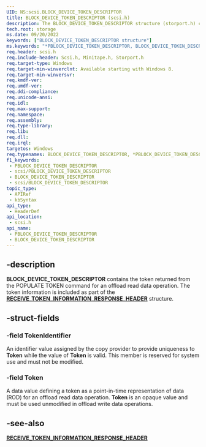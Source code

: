 ```yaml
---
UID: NS:scsi.BLOCK_DEVICE_TOKEN_DESCRIPTOR
title: BLOCK_DEVICE_TOKEN_DESCRIPTOR (scsi.h)
description: The BLOCK_DEVICE_TOKEN_DESCRIPTOR structure (storport.h) contains the token returned from the POPULATE TOKEN command for an offload read data operation.
tech.root: storage
ms.date: 09/20/2022
keywords: ["BLOCK_DEVICE_TOKEN_DESCRIPTOR structure"]
ms.keywords: "*PBLOCK_DEVICE_TOKEN_DESCRIPTOR, BLOCK_DEVICE_TOKEN_DESCRIPTOR, BLOCK_DEVICE_TOKEN_DESCRIPTOR structure [Storage Devices], PBLOCK_DEVICE_TOKEN_DESCRIPTOR, PBLOCK_DEVICE_TOKEN_DESCRIPTOR structure pointer [Storage Devices], scsi/BLOCK_DEVICE_TOKEN_DESCRIPTOR, scsi/PBLOCK_DEVICE_TOKEN_DESCRIPTOR, storage.block_device_token_descriptor"
req.header: scsi.h
req.include-header: Scsi.h, Minitape.h, Storport.h
req.target-type: Windows
req.target-min-winverclnt: Available starting with Windows 8.
req.target-min-winversvr: 
req.kmdf-ver: 
req.umdf-ver: 
req.ddi-compliance: 
req.unicode-ansi: 
req.idl: 
req.max-support: 
req.namespace: 
req.assembly: 
req.type-library: 
req.lib: 
req.dll: 
req.irql: 
targetos: Windows
req.typenames: BLOCK_DEVICE_TOKEN_DESCRIPTOR, *PBLOCK_DEVICE_TOKEN_DESCRIPTOR
f1_keywords:
 - PBLOCK_DEVICE_TOKEN_DESCRIPTOR
 - scsi/PBLOCK_DEVICE_TOKEN_DESCRIPTOR
 - BLOCK_DEVICE_TOKEN_DESCRIPTOR
 - scsi/BLOCK_DEVICE_TOKEN_DESCRIPTOR
topic_type:
 - APIRef
 - kbSyntax
api_type:
 - HeaderDef
api_location:
 - scsi.h
api_name:
 - PBLOCK_DEVICE_TOKEN_DESCRIPTOR
 - BLOCK_DEVICE_TOKEN_DESCRIPTOR
---
```


## -description

**BLOCK_DEVICE_TOKEN_DESCRIPTOR** contains the token returned from the POPULATE TOKEN command for an offload read data operation. The token information is included as part of the [**RECEIVE_TOKEN_INFORMATION_RESPONSE_HEADER**](../minitape/ns-minitape-receive_token_information_response_header.md) structure.

## -struct-fields

### -field TokenIdentifier

An identifier value assigned by the copy provider to provide uniqueness to **Token** while the value of **Token** is valid. This member is reserved for system use and must not be modified.

### -field Token

A data value defining a token as a point-in-time representation of data (ROD) for an offload read data operation. **Token** is an opaque value and must be used unmodified in offload write data operations.

## -see-also

[**RECEIVE_TOKEN_INFORMATION_RESPONSE_HEADER**](../minitape/ns-minitape-receive_token_information_response_header.md)


